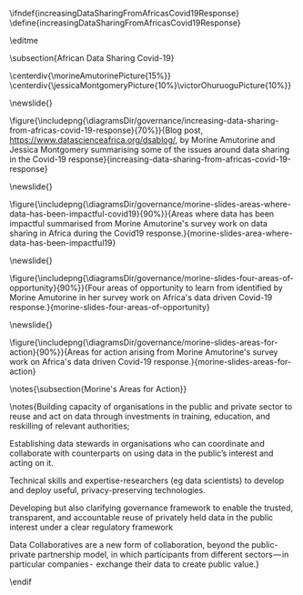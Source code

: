 \ifndef{increasingDataSharingFromAfricasCovid19Response}
\define{increasingDataSharingFromAfricasCovid19Response}

\editme

\subsection{African Data Sharing Covid-19}

\centerdiv{\morineAmutorinePicture{15%}}
\centerdiv{\jessicaMontgomeryPicture{10%}\victorOhuruoguPicture{10%}}


\newslide{}


\figure{\includepng{\diagramsDir/governance/increasing-data-sharing-from-africas-covid-19-response}{70%}}{Blog post, <https://www.datascienceafrica.org/dsablog/>, by Morine Amutorine and Jessica Montgomery summarising some of the issues around data sharing in the Covid-19 response}{increasing-data-sharing-from-africas-covid-19-response}


\newslide{}

\figure{\includepng{\diagramsDir/governance/morine-slides-areas-where-data-has-been-impactful-covid19}{90%}}{Areas where data has been impactful summarised from Morine Amutorine's survey work on data sharing in Africa during the Covid19 response.}{morine-slides-area-where-data-has-been-impactful19}

\newslide{}

\figure{\includepng{\diagramsDir/governance/morine-slides-four-areas-of-opportunity}{90%}}{Four areas of opportunity to learn from identified by Morine Amutorine in her survey work on Africa's data driven Covid-19 response.}{morine-slides-four-areas-of-opportunity}

\newslide{}

\figure{\includepng{\diagramsDir/governance/morine-slides-areas-for-action}{90%}}{Areas for action arising from  Morine Amutorine's survey work on Africa's data driven Covid-19 response.}{morine-slides-areas-for-action}

\notes{\subsection{Morine's Areas for Action}}

\notes{Building capacity of organisations in the public and private sector to reuse and act on data through investments in training, education, and reskilling of relevant authorities;

Establishing data stewards in organisations who can coordinate and collaborate with counterparts on using data in the public’s interest and acting on it.

Technical skills and expertise-researchers (eg data scientists) to develop and deploy useful, privacy-preserving technologies.

Developing but also clarifying governance framework to enable the trusted, transparent, and accountable reuse of privately held data in the public interest under a clear regulatory framework

Data Collaboratives are a new form of collaboration, beyond the public-private partnership model, in which participants from different sectors — in particular companies -  exchange their data to create public value.}


\endif
